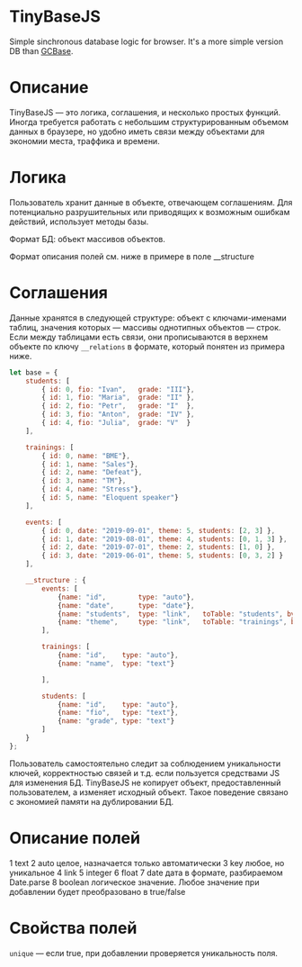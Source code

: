 # TinyBaseJS
Simple sinchronous database logic for browser.
It's a more simple version DB than [GCBase](https://github.com/GuardCat/GCBaseJS).

# Описание
TinyBaseJS — это логика, соглашения, и несколько простых функций. Иногда требуется работать с небольшим структурированным объемом данных в браузере, но удобно иметь связи между объектами для экономии места, траффика и времени.

# Логика
Пользователь хранит данные в объекте, отвечающем соглашениям. Для потенциально разрушительных или приводящих к возможным ошибкам действий, использует методы базы. 

Формат БД: объект массивов объектов.

Формат описания полей см. ниже в примере в поле __structure

# Соглашения
Данные хранятся в следующей структуре: объект с ключами-именами таблиц, значения которых — массивы однотипных объектов — строк. Если между таблицами есть связи, они прописываются в верхнем объекте по ключу ```__relations``` в формате, который понятен из примера ниже.
```javascript
let base = {
	students: [
		{ id: 0, fio: "Ivan",	grade: "III"},
		{ id: 1, fio: "Maria",	grade: "II"	},
		{ id: 2, fio: "Petr",	grade: "I"	},
		{ id: 3, fio: "Anton",	grade: "IV"	},
		{ id: 4, fio: "Julia",	grade: "V"	}
	],

	trainings: [
		{ id: 0, name: "BME"},
		{ id: 1, name: "Sales"},
		{ id: 2, name: "Defeat"},
		{ id: 3, name: "TM"},
		{ id: 4, name: "Stress"},
		{ id: 5, name: "Eloquent speaker"}
	],

	events: [
		{ id: 0, date: "2019-09-01", theme: 5, students: [2, 3] },
		{ id: 1, date: "2019-08-01", theme: 4, students: [0, 1, 3] },
		{ id: 2, date: "2019-07-01", theme: 2, students: [1, 0] },
		{ id: 3, date: "2019-06-01", theme: 5, students: [0, 3, 2] }
	],

	__structure : {
		events: [
			{name: "id",		type: "auto"},
			{name: "date",		type: "date"},
			{name: "students",	type: "link",	toTable: "students", byField: "id", from: "many", to: "one"},
			{name: "theme",		type: "link",	toTable: "trainings", byField: "id", from: "one", to: "one"}
		],

		trainings: [
			{name: "id",	type: "auto"},
			{name: "name",	type: "text"}

		],

		students: [
			{name: "id",	type: "auto"},
			{name: "fio",	type: "text"},
			{name: "grade", type: "text"}
		]
	}
};
```
Пользователь самостоятельно следит за соблюдением уникальности ключей, корректностью связей и т.д. если пользуется средствами JS для изменения БД.
TinyBaseJS не копирует объект, предоставленный пользователем, а изменяет исходный объект. Такое поведение связано с экономией памяти на дублировании БД.

# Описание полей
1 text
2 auto		целое, назначается только автоматически
3 key		любое, но уникальное
4 link
5 integer
6 float
7 date		дата в формате, разбираемом Date.parse
8 boolean	логическое значение. Любое значение при добавлении будет преобразовано в true/false

# Свойства полей

```unique``` — если true, при добавлении проверяется уникальность поля.

